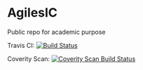 # AgilesIC
Public repo for academic purpose

Travis CI:
[![Build Status](https://travis-ci.org/mrcportillo/AgilesIC.svg?branch=master)](https://travis-ci.org/mrcportillo/AgilesIC)

Coverity Scan:
<a href="https://scan.coverity.com/projects/mrcportillo-agilesic">
  <img alt="Coverity Scan Build Status"
       src="https://scan.coverity.com/projects/9036/badge.svg"/>
</a>
